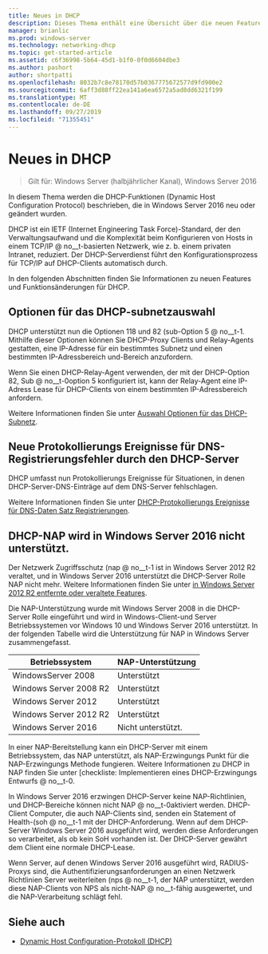 ```yaml
---
title: Neues in DHCP
description: Dieses Thema enthält eine Übersicht über die neuen Features für DHCP (Dynamic Host Configuration Protocol) in Windows Server 2016.
manager: brianlic
ms.prod: windows-server
ms.technology: networking-dhcp
ms.topic: get-started-article
ms.assetid: c6f36998-5b64-45d1-b1f0-0f0d6604dbe3
ms.author: pashort
author: shortpatti
ms.openlocfilehash: 8032b7c8e78170d57b0367775672577d9fd900e2
ms.sourcegitcommit: 6aff3d88ff22ea141a6ea6572a5ad8dd6321f199
ms.translationtype: MT
ms.contentlocale: de-DE
ms.lasthandoff: 09/27/2019
ms.locfileid: "71355451"
---
```

# <a name="whats-new-in-dhcp"></a>Neues in DHCP

>Gilt für: Windows Server (halbjährlicher Kanal), Windows Server 2016

In diesem Thema werden die DHCP-Funktionen (Dynamic Host Configuration Protocol) beschrieben, die in Windows Server 2016 neu oder geändert wurden.
  
DHCP ist ein IETF (Internet Engineering Task Force)-Standard, der den Verwaltungsaufwand und die Komplexität beim Konfigurieren von Hosts in einem TCP/IP @ no__t-basierten Netzwerk, wie z. b. einem privaten Intranet, reduziert. Der DHCP-Serverdienst führt den Konfigurationsprozess für TCP/IP auf DHCP-Clients automatisch durch.

In den folgenden Abschnitten finden Sie Informationen zu neuen Features und Funktionsänderungen für DHCP.

## <a name="dhcp-subnet-selection-options"></a>Optionen für das DHCP-subnetzauswahl

DHCP unterstützt nun die Optionen 118 und 82 \(sub-Option 5 @ no__t-1. Mithilfe dieser Optionen können Sie DHCP-Proxy Clients und Relay-Agents gestatten, eine IP-Adresse für ein bestimmtes Subnetz und einen bestimmten IP-Adressbereich und-Bereich anzufordern.


Wenn Sie einen DHCP-Relay-Agent verwenden, der mit der DHCP-Option 82, Sub @ no__t-0option 5 konfiguriert ist, kann der Relay-Agent eine IP-Adress Lease für DHCP-Clients von einem bestimmten IP-Adressbereich anfordern.

Weitere Informationen finden Sie unter [Auswahl Optionen für das DHCP-Subnetz](dhcp-subnet-options.md).

## <a name="new-logging-events-for-dns-registration-failures-by-the-dhcp-server"></a>Neue Protokollierungs Ereignisse für DNS-Registrierungsfehler durch den DHCP-Server

DHCP umfasst nun Protokollierungs Ereignisse für Situationen, in denen DHCP-Server-DNS-Einträge auf dem DNS-Server fehlschlagen.

Weitere Informationen finden Sie unter [DHCP-Protokollierungs Ereignisse für DNS-Daten Satz Registrierungen](dhcp-dns-events.md).

## <a name="dhcp-nap-is-not-supported-in-windows-server-2016"></a>DHCP-NAP wird in Windows Server 2016 nicht unterstützt.

Der Netzwerk Zugriffsschutz \(nap @ no__t-1 ist in Windows Server 2012 R2 veraltet, und in Windows Server 2016 unterstützt die DHCP-Server Rolle NAP nicht mehr. Weitere Informationen finden Sie unter [in Windows Server 2012 R2 entfernte oder veraltete Features](https://technet.microsoft.com/library/dn303411.aspx).  
  
Die NAP-Unterstützung wurde mit Windows Server 2008 in die DHCP-Server Rolle eingeführt und wird in Windows-Client-und Server Betriebssystemen vor Windows 10 und Windows Server 2016 unterstützt. In der folgenden Tabelle wird die Unterstützung für NAP in Windows Server zusammengefasst.  
  
|Betriebssystem|NAP-Unterstützung|  
|--------------------|---------------|  
| WindowsServer 2008 |Unterstützt|  
| Windows Server 2008 R2 |Unterstützt|  
| Windows Server 2012 |Unterstützt|  
| Windows Server 2012 R2 |Unterstützt|  
| Windows Server 2016|Nicht unterstützt.|  
  
In einer NAP-Bereitstellung kann ein DHCP-Server mit einem Betriebssystem, das NAP unterstützt, als NAP-Erzwingungs Punkt für die NAP-Erzwingungs Methode fungieren. Weitere Informationen zu DHCP in NAP finden Sie unter [checkliste: Implementieren eines DHCP-Erzwingungs Entwurfs @ no__t-0.  
  
In Windows Server 2016 erzwingen DHCP-Server keine NAP-Richtlinien, und DHCP-Bereiche können nicht NAP @ no__t-0aktiviert werden. DHCP-Client Computer, die auch NAP-Clients sind, senden ein Statement of Health-\(soh @ no__t-1 mit der DHCP-Anforderung. Wenn auf dem DHCP-Server Windows Server 2016 ausgeführt wird, werden diese Anforderungen so verarbeitet, als ob kein SoH vorhanden ist. Der DHCP-Server gewährt dem Client eine normale DHCP-Lease. 

Wenn Server, auf denen Windows Server 2016 ausgeführt wird, RADIUS-Proxys sind, die Authentifizierungsanforderungen an einen Netzwerk Richtlinien Server weiterleiten \(nps @ no__t-1, der NAP unterstützt, werden diese NAP-Clients von NPS als nicht-NAP @ no__t-fähig ausgewertet, und die NAP-Verarbeitung schlägt fehl.
  
## <a name="see-also"></a>Siehe auch  
  
-   [Dynamic Host Configuration-Protokoll (DHCP)](Dynamic-Host-Configuration-Protocol--DHCP-.md)  
  

